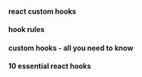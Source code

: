 #### react custom hooks
#### hook rules
#### custom hooks - all you need to know
#### 10 essential react hooks
